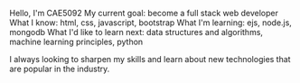 Hello, I'm CAE5092
My current goal: become a full stack web developer
What I know: html, css, javascript, bootstrap
What I'm learning: ejs, node.js, mongodb
What I'd like to learn next: data structures and algorithms, machine learning principles, python

I always looking to sharpen my skills and learn about new technologies that are popular in the industry.

